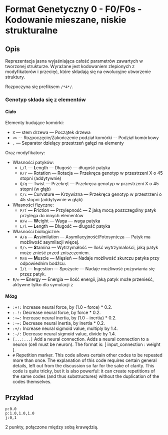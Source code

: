 # Format Genetyczny 0 - F0/F0s - Kodowanie mieszane, niskie strukturalne

## Opis

Reprezentacja jasna wyjaśniająca całość parametrów zawartych w tworzonej strukturze. Wyrażane jest kodowaniem zlepionych
z modyfikatorów i przecięć, które składają się na ewolucyjne utworzenie struktury.

Rozpoczyna się prefiksem `/*4*/`.

### Genotyp składa się z elementów

#### Ciało

Elementy budujące komórki:

- `X` — stem drzewa — Początek drzewa
- `<>` -- Rozpoczęcie/Zakończenie podział komórki -- Podział komórkowy
- `,` — Separator dzielący przestrzeń gałęzi na elementy

Oraz modyfikatory:

- Własności patyków:
    - `L/l` — **L**ength — Długość — długość patyka
    - `R/r` — Rotation — Rotacja — Przekręca genotyp w przestrzeni X o 45 stopni (addytywnie)
    - `Q/q` — Twist — Przekręt — Przekręca genotyp w przestrzeni X o 45 stopni (w głąb)
    - `C/c` — Curvature — Krzywizna — Przekręca genotyp w przestrzeni o 45 stopni (addytywnie w głąb)
- Własności fizyczne:
    - `F/f` — **F**riction — Przylepność — Z jaką mocą poszczególny patyk przylega do innych elementów
    - `W/w` — **W**eight — Waga — waga patyka
    - `L/l` — **L**ength — Długość — długość patyka
- Własności biologiczne:
    - `A/a` — **A**ssimilation — Asymilacyjność/Fotosynteza — Patyk ma możliwość asymilacji więcej.
    - `S/s` — **S**tamina — Wytrzymałość — Ilość wytrzymałości, jaką patyk może znieść przed zniszczeniem.
    - `M/m` — **M**uscle — Mięsień — Nadaje możliwość skurczu patyka przy odpowiednim bodźcu.
    - `I/i` — **I**ngestion — Spożycie — Nadaje możliwość pożywiania się przez patyk.
- `E/e` — **E**nergy — Energia — Ilość energii, jaką patyk może przenieść, aktywne tylko dla symulacji z

#### Mózg

- `:+!:` Increase neural force, by (1.0 – force) * 0.2.
- `:-!:` Decrease neural force, by force * 0.2.
- `:+=:` Increase neural inertia, by (1.0 – inertia) * 0.2.
- `:-=:` Decrease neural inertia, by inertia * 0.2.
- `:+/:` Increase neural sigmoid value, multiply by 1.4.
- `:-/:` Decrease neural sigmoid value, divide by 1.4.
- `[...:...]` Add a neural connection. Adds a neural connection to a neuron (cell must be neuron). The format
  is: [ input_connection : weight ].
- `#` Repetition marker. This code allows certain other codes to be repeated more than once. The explanation of this
  code requires certain general details, left out from the discussion so far for the sake of clarity. This code is quite
  tricky, but it is also powerful: it can create repetitions of the same codes (and thus substructures) without the
  duplication of the codes themselves.

## Przykład

```
p:0.0
p:1.0,1.0,1.0
j:0,1
```

2 punkty, połączone między sobą krawędzią.
